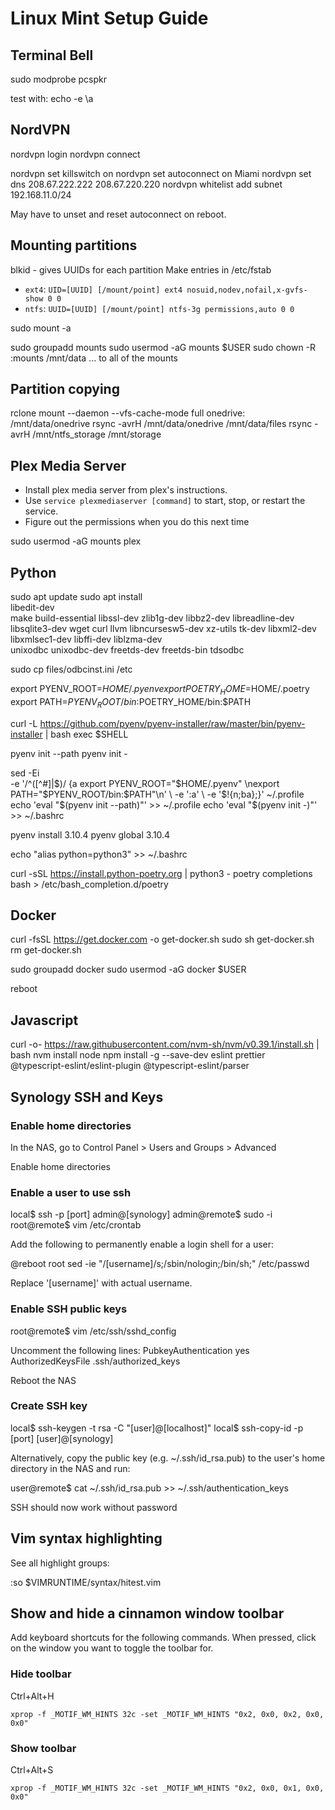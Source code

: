 # Linux Mint Setup Guide

## Terminal Bell

sudo modprobe pcspkr

test with:
echo -e \\a


## NordVPN

nordvpn login
nordvpn connect

nordvpn set killswitch on
nordvpn set autoconnect on Miami
nordvpn set dns 208.67.222.222 208.67.220.220
nordvpn whitelist add subnet 192.168.11.0/24

May have to unset and reset autoconnect on reboot.


## Mounting partitions

blkid - gives UUIDs for each partition
Make entries in /etc/fstab
- `ext4`: `UID=[UUID] [/mount/point] ext4 nosuid,nodev,nofail,x-gvfs-show 0 0`
- `ntfs`: `UUID=[UUID] [/mount/point] ntfs-3g permissions,auto 0 0`

sudo mount -a

sudo groupadd mounts
sudo usermod -aG mounts $USER
sudo chown -R :mounts /mnt/data
... to all of the mounts


## Partition copying

rclone mount --daemon --vfs-cache-mode full onedrive: /mnt/data/onedrive
rsync -avrH /mnt/data/onedrive /mnt/data/files
rsync -avrH /mnt/ntfs_storage /mnt/storage


## Plex Media Server

- Install plex media server from plex's instructions.
- Use `service plexmediaserver [command]` to start, stop, or restart the service.
- Figure out the permissions when you do this next time

sudo usermod -aG mounts plex


## Python

sudo apt update
sudo apt install \
	libedit-dev \
	make build-essential libssl-dev zlib1g-dev libbz2-dev libreadline-dev \
	libsqlite3-dev wget curl llvm libncursesw5-dev xz-utils tk-dev libxml2-dev \
	libxmlsec1-dev libffi-dev liblzma-dev \
	unixodbc unixodbc-dev freetds-dev freetds-bin tdsodbc

sudo cp files/odbcinst.ini /etc

export PYENV_ROOT=$HOME/.pyenv
export POETRY_HOME=$HOME/.poetry
export PATH=$PYENV_ROOT/bin:$POETRY_HOME/bin:$PATH

curl -L https://github.com/pyenv/pyenv-installer/raw/master/bin/pyenv-installer | bash
exec $SHELL

pyenv init --path
pyenv init -

sed -Ei \
	-e '/^([^#]|$)/ {a export PYENV_ROOT="$HOME/.pyenv" \nexport PATH="$PYENV_ROOT/bin:$PATH"\n' \
	-e ':a' \
	-e '$!{n;ba};}' ~/.profile
echo 'eval "$(pyenv init --path)"' >> ~/.profile
echo 'eval "$(pyenv init -)"' >> ~/.bashrc

pyenv install 3.10.4
pyenv global 3.10.4

echo "alias python=python3" >> ~/.bashrc

curl -sSL https://install.python-poetry.org | python3 -
poetry completions bash > /etc/bash_completion.d/poetry


## Docker

curl -fsSL https://get.docker.com -o get-docker.sh
sudo sh get-docker.sh
rm get-docker.sh

sudo groupadd docker
sudo usermod -aG docker $USER

reboot


## Javascript

curl -o- https://raw.githubusercontent.com/nvm-sh/nvm/v0.39.1/install.sh | bash
nvm install node
npm install -g --save-dev eslint prettier \
    @typescript-eslint/eslint-plugin @typescript-eslint/parser

## Synology SSH and Keys

### Enable home directories

In the NAS, go to Control Panel > Users and Groups > Advanced

Enable home directories

### Enable a user to use ssh

local$ ssh -p [port] admin@[synology]
admin@remote$ sudo -i
root@remote$ vim /etc/crontab

Add the following to permanently enable a login shell for a user:

@reboot root sed -ie "/[username]/s;/sbin/nologin;/bin/sh;" /etc/passwd

Replace '[username]' with actual username.

### Enable SSH public keys

root@remote$ vim /etc/ssh/sshd_config

Uncomment the following lines:
PubkeyAuthentication yes
AuthorizedKeysFile	.ssh/authorized_keys

Reboot the NAS

### Create SSH key

local$ ssh-keygen -t rsa -C "[user]@[localhost]"
local$ ssh-copy-id -p [port] [user]@[synology]

Alternatively, copy the public key (e.g. ~/.ssh/id_rsa.pub) to the user's home
directory in the NAS and run:

user@remote$ cat ~/.ssh/id_rsa.pub >> ~/.ssh/authentication_keys

SSH should now work without password


## Vim syntax highlighting

See all highlight groups:

:so $VIMRUNTIME/syntax/hitest.vim


## Show and hide a cinnamon window toolbar

Add keyboard shortcuts for the following commands. When pressed, click on the
window you want to toggle the toolbar for.

### Hide toolbar

Ctrl+Alt+H

```
xprop -f _MOTIF_WM_HINTS 32c -set _MOTIF_WM_HINTS "0x2, 0x0, 0x2, 0x0, 0x0"
```

### Show toolbar

Ctrl+Alt+S

```
xprop -f _MOTIF_WM_HINTS 32c -set _MOTIF_WM_HINTS "0x2, 0x0, 0x1, 0x0, 0x0"
```
